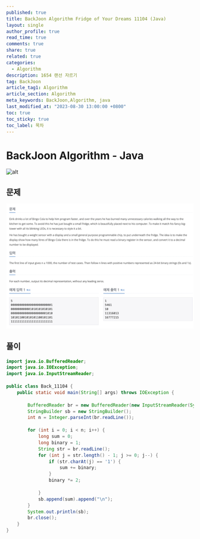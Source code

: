 ```yaml
---
published: true
title: BackJoon Algorithm Fridge of Your Dreams 11104 (Java)
layout: single
author_profile: true
read_time: true
comments: true
share: true
related: true
categories:
  - Algorithm
description: 1654 랜선 자르기
tag: BackJoon
article_tag1: Algorithm
article_section: Algorithm
meta_keywords: BackJoon,Algorithm, java
last_modified_at: "2023-08-30 13:00:00 +0800"
toc: true
toc_sticky: true
toc_label: 목차
---
```


# BackJoon Algorithm - Java

![alt](https://d2gd6pc034wcta.cloudfront.net/images/logo@2x.png)

## 문제

![alt](/assets/images/post/Algorithm/11104.png)

## 풀이

```java
import java.io.BufferedReader;
import java.io.IOException;
import java.io.InputStreamReader;

public class Back_11104 {
    public static void main(String[] args) throws IOException {

        BufferedReader br = new BufferedReader(new InputStreamReader(System.in));
        StringBuilder sb = new StringBuilder();
        int n = Integer.parseInt(br.readLine());

        for (int i = 0; i < n; i++) {
            long sum = 0;
            long binary = 1;
            String str = br.readLine();
            for (int j = str.length() - 1; j >= 0; j--) {
                if (str.charAt(j) == '1') {
                    sum += binary;
                }
                binary *= 2;

            }
            sb.append(sum).append("\n");
        }
        System.out.println(sb);
        br.close();
    }
}


```
